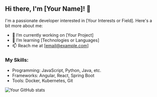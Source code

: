 ## Hi there, I'm [Your Name]! 👋

I'm a passionate developer interested in [Your Interests or Field]. Here's a bit more about me:

- 🔭 I’m currently working on [Your Project]
- 🌱 I’m learning [Technologies or Languages]
- 📫 Reach me at [email@example.com]

### My Skills:
- Programming: JavaScript, Python, Java, etc.
- Frameworks: Angular, React, Spring Boot
- Tools: Docker, Kubernetes, Git

![Your GitHub stats](https://github-readme-stats.vercel.app/api?username=your-username&show_icons=true)
